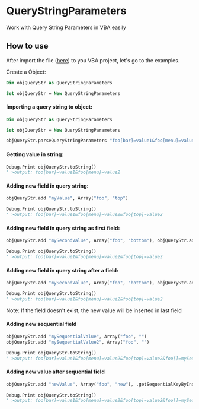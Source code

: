 # QueryStringParameters

Work with Query String Parameters in VBA easily

## How to use

After import the file ([here](https://raw.githubusercontent.com/felipe-gustavo/QueryStringParameters/master/QueryStringParameters.cls)) to you VBA project, let's go to the examples.

Create a Object:
```vb
Dim objQueryStr as QueryStringParameters

Set objQueryStr = New QueryStringParameters
```

#### Importing a query string to object:
```vb
Dim objQueryStr as QueryStringParameters

Set objQueryStr = New QueryStringParameters

objQueryStr.parseQueryStringParameters "foo[bar]=value1&foo[menu]=value2"
```

#### Getting value in string:
```vb
Debug.Print objQueryStr.toString()
' >output: foo[bar]=value1&foo[menu]=value2
```

#### Adding new field in query string:
```vb
objQueryStr.add "myValue", Array("foo", "top")

Debug.Print objQueryStr.toString()
' >output: foo[bar]=value1&foo[menu]=value2&foo[top]=value2
```

#### Adding new field in query string as first field:
```vb
objQueryStr.add "mySecondValue", Array("foo", "bottom"), objQueryStr.addAsFirstValue

Debug.Print objQueryStr.toString()
' >output: foo[bar]=value1&foo[menu]=value2&foo[top]=value2
```

#### Adding new field in query string after a field:
```vb
objQueryStr.add "mySecondValue", Array("foo", "bottom"), objQueryStr.addAsFirstValue

Debug.Print objQueryStr.toString()
' >output: foo[bar]=value1&foo[menu]=value2&foo[top]=value2
```
Note: If the field doesn't exist, the new value will be inserted in last field

#### Adding new sequential field
```vb
objQueryStr.add "mySequentialValue", Array("foo", "")
objQueryStr.add "mySequentialValue2", Array("foo", "")

Debug.Print objQueryStr.toString()
' >output: foo[bar]=value1&foo[menu]=value2&foo[top]=value2&foo[]=mySequentialValue&foo[]=mySequentialValue2
```

#### Adding new value after sequential field
```vb
objQueryStr.add "newValue", Array("foo", "new"), .getSequentialKeyByIndex(0, array("foo"))

Debug.Print objQueryStr.toString()
' >output: foo[bar]=value1&foo[menu]=value2&foo[top]=value2&foo[]=mySequentialValue&foo[new]=newValue&foo[]=mySequentialValue2
```
